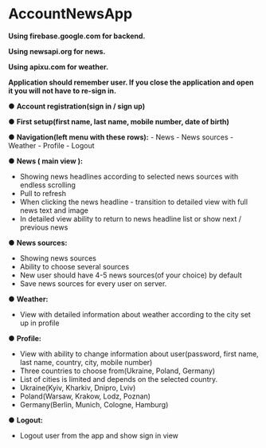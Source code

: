 # AccountNewsApp
 
 
**Using firebase.google.com for backend.**

**Using newsapi.org for news.**

**Using apixu.com for weather.**

**Application should remember user. If you close the application and open it you will not have to re-sign in.**


●	**Account registration(sign in / sign up)**

●	**First setup(first name, last name, mobile number, date of birth)**

●	**Navigation(left menu with these rows):**
	- News
	- News sources
	- Weather
	- Profile
	- Logout

●	**News ( main view ):**
- Showing news headlines according to selected news sources with endless scrolling
- Pull to refresh
- When clicking the news headline - transition to detailed view with full news text and image
- In detailed view ability to return to news headline list or show next / previous news

●	**News sources:** 
-	Showing news sources
-	Ability to choose several sources
-	New user should have 4-5 news sources(of your choice) by default
- Save news sources for every user on server.

●	**Weather:**
- View with detailed information about weather according to the city set up in profile 

●	**Profile:**
- View with ability to change information about user(password, first name, last name, country, city, mobile number)
- Three countries to choose from(Ukraine, Poland, Germany)
- List of cities is limited and depends on the selected country.
- Ukraine(Kyiv, Kharkiv, Dnipro, Lviv)
- Poland(Warsaw, Krakow, Lodz, Poznan)
- Germany(Berlin, Munich, Cologne, Hamburg)

●	**Logout:**
- Logout user from the app and show sign in view
